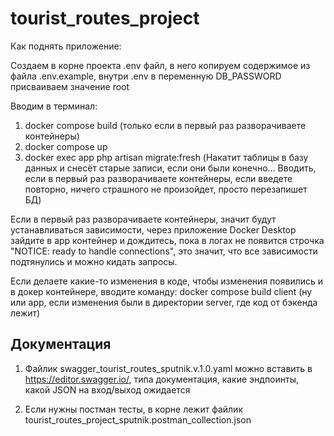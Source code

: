 # tourist_routes_project
Как поднять приложение:

Создаем в корне проекта .env файл, в него копируем содержимое из файла .env.example,
внутри .env в переменную DB_PASSWORD присваиваем значение root

Вводим в терминал:
1) docker compose build (только если в первый раз разворачиваете контейнеры)
2) docker compose up
3) docker exec app php artisan migrate:fresh (Накатит таблицы в базу данных и снесёт старые записи, 
   если они были конечно... Вводить, если в первый раз разворачиваете контейнеры, 
   если введете повторно, ничего страшного не произойдет, просто перезапишет БД)

Если в первый раз разворачиваете контейнеры,
значит будут устанавливаться зависимости,
через приложение Docker Desktop зайдите в app контейнер
и дождитесь, пока в логах не появится строчка "NOTICE: ready to handle connections",
это значит, что все зависимости подтянулись и можно кидать запросы.

Если делаете какие-то изменения в коде, чтобы изменения появились
и в докер контейнере, вводите команду: docker compose build client
(ну или app, если изменения были в директории server, где код от бэкенда лежит)

## Документация
1) Файлик swagger_tourist_routes_sputnik.v.1.0.yaml можно вставить в https://editor.swagger.io/,
типа документация, какие эндпоинты, какой JSON на вход/выход ожидается

2) Если нужны постман тесты, в корне лежит файлик tourist_routes_project_sputnik.postman_collection.json
